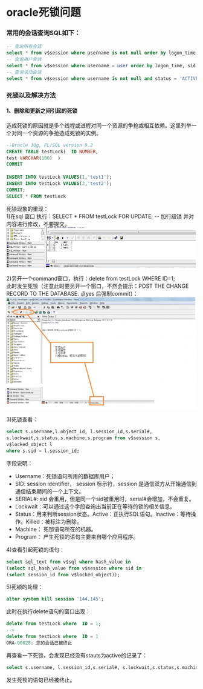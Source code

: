 # oracle死锁问题

### 常用的会话查询SQL如下：
```sql
-- 查询所有会话
select * from v$session where username is not null order by logon_time, sid
-- 查询用户会话
select * from v$session where username = user order by logon_time, sid
-- 查询活动会话
select * from v$session where username is not null and status = 'ACTIVE' order by logon_time, sid
```


### 死锁以及解决方法

#### 1、删除和更新之间引起的死锁
造成死锁的原因就是多个线程或进程对同一个资源的争抢或相互依赖。这里列举一个对同一个资源的争抢造成死锁的实例。
```sql
--Oracle 10g, PL/SQL version 9.2
CREATE TABLE testLock(  ID NUMBER, 
test VARCHAR(100)  ) 
COMMIT  

INSERT INTO testLock VALUES(1,'test1'); 
INSERT INTO testLock VALUES(2,'test2'); 
COMMIT; 
SELECT * FROM testLock 
```

死锁现象的重现：          
1)在sql 窗口 执行：SELECT * FROM testLock FOR UPDATE; -- 加行级锁 并对内容进行修改，不要提交。
![lock01](./images/lock01.png)

2)另开一个command窗口，执行：delete from testLock WHERE ID=1;               
此时发生死锁（注意此时要另开一个窗口，不然会提示：POST THE CHANGE RECORD TO THE DATABASE. 点yes 后强制commit）：
![lock02](./images/lock02.png)

3)死锁查看：
```sql
select s.username,l.object_id, l.session_id,s.serial#, 
s.lockwait,s.status,s.machine,s.program from v$session s,
v$locked_object l 
where s.sid = l.session_id;
```
字段说明：
- Username：死锁语句所用的数据库用户；
- SID: session identifier， session 标示符，session 是通信双方从开始通信到通信结束期间的一个上下文。
- SERIAL#: sid 会重用，但是同一个sid被重用时，serial#会增加，不会重复。
- Lockwait：可以通过这个字段查询出当前正在等待的锁的相关信息。
- Status：用来判断session状态。Active：正执行SQL语句。Inactive：等待操作。Killed：被标注为删除。
- Machine： 死锁语句所在的机器。
- Program： 产生死锁的语句主要来自哪个应用程序。

4)查看引起死锁的语句：
```sql
select sql_text from v$sql where hash_value in   
(select sql_hash_value from v$session where sid in  
(select session_id from v$locked_object));  
```

5)死锁的处理：
```sql
alter system kill session '144,145';  
```

此时在执行delete语句的窗口出现：
```sql
delete from testLock where  ID = 1;  
-->
delete from testLock where  ID = 1  
ORA-00028: 您的会话己被终止  
```
再查看一下死锁，会发现已经没有stauts为active的记录了：
```sql
select s.username, l.session_id,s.serial#, s.lockwait,s.status,s.machine,s.program from v$session s,v$locked_object l where s.sid = l.session_id;  
```
发生死锁的语句已经被终止。


